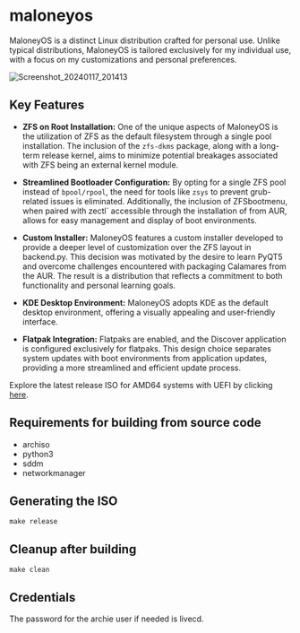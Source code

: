 maloneyos
=========
MaloneyOS is a distinct Linux distribution crafted for personal use. Unlike typical distributions, MaloneyOS is tailored exclusively for my individual use, with a focus on my customizations and personal preferences.  

![Screenshot_20240117_201413](https://github.com/pkgdemon/maloneyos/assets/4109732/bd06c1f1-7779-43be-8cbf-5100822a2131)


## Key Features

- **ZFS on Root Installation:** One of the unique aspects of MaloneyOS is the utilization of ZFS as the default filesystem through a single pool installation. The inclusion of the `zfs-dkms` package, along with a long-term release kernel, aims to minimize potential breakages associated with ZFS being an external kernel module.

- **Streamlined Bootloader Configuration:** By opting for a single ZFS pool instead of `bpool/rpool`, the need for tools like `zsys` to prevent grub-related issues is eliminated. Additionally, the inclusion of ZFSbootmenu, when paired with zectl` accessible through the installation of from AUR, allows for easy management and display of boot environments.

- **Custom Installer:** MaloneyOS features a custom installer developed to provide a deeper level of customization over the ZFS layout in backend.py. This decision was motivated by the desire to learn PyQT5 and overcome challenges encountered with packaging Calamares from the AUR. The result is a distribution that reflects a commitment to both functionality and personal learning goals.

- **KDE Desktop Environment:** MaloneyOS adopts KDE as the default desktop environment, offering a visually appealing and user-friendly interface.

- **Flatpak Integration:** Flatpaks are enabled, and the Discover application is configured exclusively for flatpaks. This design choice separates system updates with boot environments from application updates, providing a more streamlined and efficient update process.

Explore the latest release ISO for AMD64 systems with UEFI by clicking [here](https://github.com/pkgdemon/maloneyos/releases).

## Requirements for building from source code

* archiso
* python3
* sddm
* networkmanager

## Generating the ISO

```
make release
```

## Cleanup after building

```
make clean
```

## Credentials

The password for the archie user if needed is livecd.
